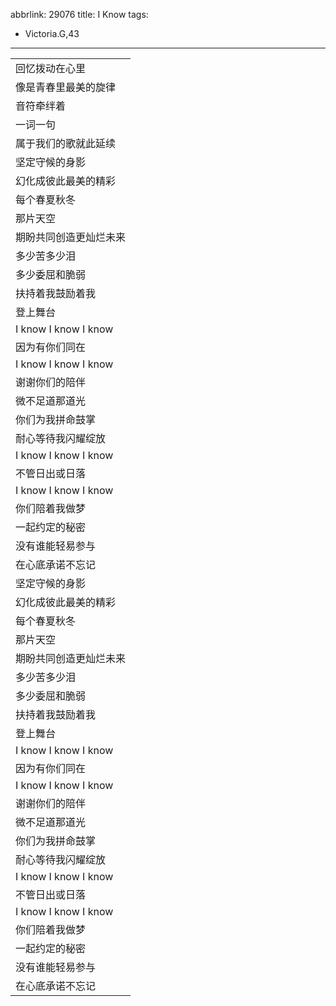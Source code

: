 abbrlink: 29076
title: I Know
tags:
  - Victoria.G,43
---
|      |
|--|
|回忆拨动在心里|
|像是青春里最美的旋律|
|音符牵绊着|
|一词一句|
|属于我们的歌就此延续|
|坚定守候的身影|
|幻化成彼此最美的精彩|
|每个春夏秋冬|
|那片天空|
|期盼共同创造更灿烂未来|
|多少苦多少泪|
|多少委屈和脆弱|
|扶持着我鼓励着我|
|登上舞台|
|I know I know I know|
|因为有你们同在|
|I know I know I know|
|谢谢你们的陪伴|
|微不足道那道光|
|你们为我拼命鼓掌|
|耐心等待我闪耀绽放|
|I know I know I know|
|不管日出或日落|
|I know I know I know|
|你们陪着我做梦|
|一起约定的秘密|
|没有谁能轻易参与|
|在心底承诺不忘记|
|坚定守候的身影|
|幻化成彼此最美的精彩|
|每个春夏秋冬|
|那片天空|
|期盼共同创造更灿烂未来|
|多少苦多少泪|
|多少委屈和脆弱|
|扶持着我鼓励着我|
|登上舞台|
|I know I know I know|
|因为有你们同在|
|I know I know I know|
|谢谢你们的陪伴|
|微不足道那道光|
|你们为我拼命鼓掌|
|耐心等待我闪耀绽放|
|I know I know I know|
|不管日出或日落|
|I know I know I know|
|你们陪着我做梦|
|一起约定的秘密|
|没有谁能轻易参与|
|在心底承诺不忘记|